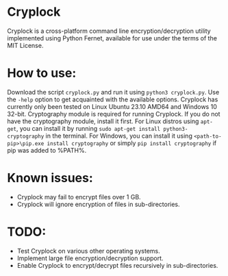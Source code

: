 # Cryplock
Cryplock is a cross-platform command line encryption/decryption utility implemented using Python Fernet, available for use under the terms of the MIT License.

# How to use:
Download the script ```cryplock.py``` and run it using ```python3 cryplock.py```. Use the ```-help``` option to get acquainted with the available options. Cryplock has currently only been tested on Linux Ubuntu 23.10 AMD64 and Windows 10 32-bit. Cryptography module is required for running Cryplock. If you do not have the cryptography module, install it first. For Linux distros using ```apt-get```, you can install it by running ```sudo apt-get install python3-cryptography``` in the terminal. For Windows, you can install it using ```<path-to-pip>\pip.exe install cryptography``` or simply ```pip install cryptography``` if pip was added to %PATH%.

# Known issues:
* Cryplock may fail to encrypt files over 1 GB.
* Cryplock will ignore encryption of files in sub-directories.

# TODO:
* Test Cryplock on various other operating systems.
* Implement large file encryption/decryption support.
* Enable Cryplock to encrypt/decrypt files recursively in sub-directories.
